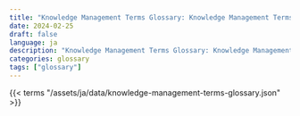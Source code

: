 ```yaml
---
title: "Knowledge Management Terms Glossary: Knowledge Management Terms in 2024"  
date: 2024-02-25
draft: false
language: ja
description: "Knowledge Management Terms Glossary: Knowledge Management Terms in 2024 | Knowledge Management Terms Glossary"
categories: glossary
tags: ["glossary"]
---
```


{{< terms "/assets/ja/data/knowledge-management-terms-glossary.json" >}}